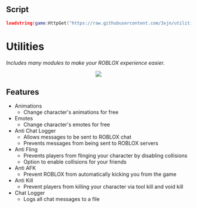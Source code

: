 ## Script
```lua
loadstring(game:HttpGet("https://raw.githubusercontent.com/3xjn/utilities/main/init.lua"))()
```

# Utilities
<i> Includes many modules to make your ROBLOX experience easier. </i>

<p align="center">
    <img src="https://i.imgur.com/b7v2WXE.png">
</p>

## Features
* Animations
    * Change character's animations for free
* Emotes
    * Change character's emotes for free
* Anti Chat Logger
    * Allows messages to be sent to ROBLOX chat
    * Prevents messages from being sent to ROBLOX servers
* Anti Fling
    * Prevents players from flinging your character by disabling collisions
    * Option to enable collisions for your friends
* Anti AFK
    * Prevent ROBLOX from automatically kicking you from the game
* Anti Kill
    * Prevent players from killing your character via tool kill and void kill
* Chat Logger
    * Logs all chat messages to a file